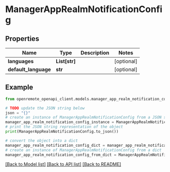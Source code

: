 # ManagerAppRealmNotificationConfig


## Properties

Name | Type | Description | Notes
------------ | ------------- | ------------- | -------------
**languages** | **List[str]** |  | [optional] 
**default_language** | **str** |  | [optional] 

## Example

```python
from openremote_openapi_client.models.manager_app_realm_notification_config import ManagerAppRealmNotificationConfig

# TODO update the JSON string below
json = "{}"
# create an instance of ManagerAppRealmNotificationConfig from a JSON string
manager_app_realm_notification_config_instance = ManagerAppRealmNotificationConfig.from_json(json)
# print the JSON string representation of the object
print(ManagerAppRealmNotificationConfig.to_json())

# convert the object into a dict
manager_app_realm_notification_config_dict = manager_app_realm_notification_config_instance.to_dict()
# create an instance of ManagerAppRealmNotificationConfig from a dict
manager_app_realm_notification_config_from_dict = ManagerAppRealmNotificationConfig.from_dict(manager_app_realm_notification_config_dict)
```
[[Back to Model list]](../README.md#documentation-for-models) [[Back to API list]](../README.md#documentation-for-api-endpoints) [[Back to README]](../README.md)


